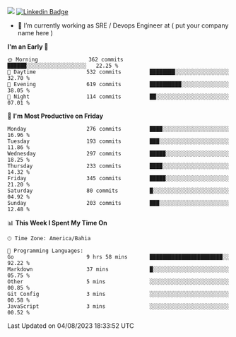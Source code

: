 ![](https://komarev.com/ghpvc/?username=miltlima&color=blue) [![Linkedin Badge](https://img.shields.io/badge/-LinkedIn-blue?style=flat-square&logo=Linkedin&logoColor=white&link=https://www.linkedin.com/in/miltonlimaj/)](https://www.linkedin.com/in/miltonlimaj/)
                 

- 🔭 I’m currently working as SRE / Devops Engineer at ( put your company name here )


<!--START_SECTION:waka-->
**I'm an Early 🐤** 

```text
🌞 Morning                362 commits         ██████░░░░░░░░░░░░░░░░░░░   22.25 % 
🌆 Daytime                532 commits         ████████░░░░░░░░░░░░░░░░░   32.70 % 
🌃 Evening                619 commits         ██████████░░░░░░░░░░░░░░░   38.05 % 
🌙 Night                  114 commits         ██░░░░░░░░░░░░░░░░░░░░░░░   07.01 % 
```
📅 **I'm Most Productive on Friday** 

```text
Monday                   276 commits         ████░░░░░░░░░░░░░░░░░░░░░   16.96 % 
Tuesday                  193 commits         ███░░░░░░░░░░░░░░░░░░░░░░   11.86 % 
Wednesday                297 commits         █████░░░░░░░░░░░░░░░░░░░░   18.25 % 
Thursday                 233 commits         ████░░░░░░░░░░░░░░░░░░░░░   14.32 % 
Friday                   345 commits         █████░░░░░░░░░░░░░░░░░░░░   21.20 % 
Saturday                 80 commits          █░░░░░░░░░░░░░░░░░░░░░░░░   04.92 % 
Sunday                   203 commits         ███░░░░░░░░░░░░░░░░░░░░░░   12.48 % 
```


📊 **This Week I Spent My Time On** 

```text
🕑︎ Time Zone: America/Bahia

💬 Programming Languages: 
Go                       9 hrs 58 mins       ███████████████████████░░   92.22 % 
Markdown                 37 mins             █░░░░░░░░░░░░░░░░░░░░░░░░   05.75 % 
Other                    5 mins              ░░░░░░░░░░░░░░░░░░░░░░░░░   00.85 % 
Git Config               3 mins              ░░░░░░░░░░░░░░░░░░░░░░░░░   00.58 % 
JavaScript               3 mins              ░░░░░░░░░░░░░░░░░░░░░░░░░   00.52 % 
```


 Last Updated on 04/08/2023 18:33:52 UTC
<!--END_SECTION:waka-->
